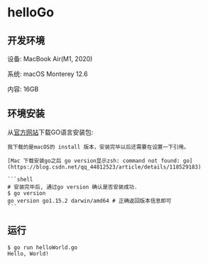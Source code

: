 # helloGo

## 开发环境

设备: MacBook Air(M1, 2020)

系统: macOS Monterey 12.6

内容: 16GB
## 环境安装
 从[官方网站](https://go.dev/dl/)下载GO语言安装包:
    
    我下载的是macOS的 install 版本，安装完毕以后还需要在设置一下引用。

    [Mac 下载安装go之后 go version显示zsh: command not found: go](https://blog.csdn.net/qq_44812523/article/details/118529183)

    ```shell
    # 安装完毕后, 通过go version 确认是否安装成功.
    $ go version
    go version go1.15.2 darwin/amd64 # 正确返回版本信息即可
    ```
## 运行
```shell
$ go run helloWorld.go
Hello, World!
```